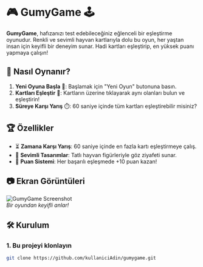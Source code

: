 # 🎮 **GumyGame** 🕹️

**GumyGame**, hafızanızı test edebileceğiniz eğlenceli bir eşleştirme oyunudur. Renkli ve sevimli hayvan kartlarıyla dolu bu oyun, her yaştan insan için keyifli bir deneyim sunar. Hadi kartları eşleştirip, en yüksek puanı yapmaya çalışın!

## 🚀 **Nasıl Oynanır?**

1. **Yeni Oyuna Başla** 🎲: Başlamak için "Yeni Oyun" butonuna basın.
2. **Kartları Eşleştir** 🧠: Kartların üzerine tıklayarak aynı olanları bulun ve eşleştirin!
3. **Süreye Karşı Yarış** ⏱️: 60 saniye içinde tüm kartları eşleştirebilir misiniz?

## 🏆 **Özellikler**

- ⏳ **Zamana Karşı Yarış**: 60 saniye içinde en fazla kartı eşleştirmeye çalış.
- 🎨 **Sevimli Tasarımlar**: Tatlı hayvan figürleriyle göz ziyafeti sunar.
- 🎯 **Puan Sistemi**: Her başarılı eşleşmede +10 puan kazan!

## 📷 **Ekran Görüntüleri**

![GumyGame Screenshot](https://via.placeholder.com/600x400)  
_Bir oyundan keyifli anlar!_

## 🛠️ **Kurulum**

### 1. Bu projeyi klonlayın
```bash
git clone https://github.com/kullaniciAdin/gumygame.git
